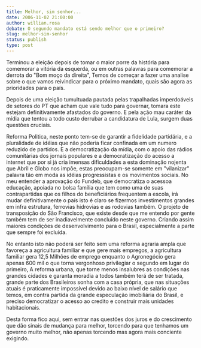 ```yaml
---
title: Melhor, sim senhor...
date: 2006-11-02 21:00:00
author: willian.rosa
debate: O segundo mandato está sendo melhor que o primeiro?
slug: melhor-sim-senhor
status: publish 
type: post
---
```


Terminou a eleição depois de tomar o maior porre da história para comemorar a vitória da esquerda, ou em outras palavras para comemorar a derrota do "Bom moço da direita", Temos de começar a fazer uma analise sobre o que vamos reivindicar para o próximo mandato, quais são agora as prioridades para o país.


Depois de uma eleição tumultuada pautada pelas trapalhadas imperdoáveis de setores do PT que acham que vale tudo para governar, tomara este estejam definitivamente afastados do governo. E pela ação mau caráter da mídia que tentou a todo custo derrubar a candidatura de Lula, surgem duas questões cruciais.


Reforma Politica, neste ponto tem-se de garantir a fidelidade partidária, e a pluralidade de idéias que não poderia ficar confinada em um numero reduzido de partidos. E a democratização da mídia, com o apoio das rádios comunitárias dos jornais populares e a democratização do acesso a internet que por si já cria imensas dificuldades a esta dominação nojenta que Abril e Globo nos impõe, estas preocupam-se somente em "vilanizar" palavra tão em moda as idéias progressistas e os movimentos sociais.
No meu entender a aprovação do Fundeb, que democratiza o acessoa educação, apoiada no bolsa família que tem como uma de suas contrapartidas que os filhos do beneficiários frequentem a escola, irá mudar definitivamente o país isto é claro se fizermos investimentos grandes em infra estrutura, ferrovias hidrovias e as rodovias também. O projeto de transposição do São Francisco, que existe desde que me entendo por gente também tem de ser inadiavelmente concluído neste governo. Criando assim maiores condições de desenvolvimento para o Brasil, especialmente a parte que sempre foi excluída.


No entanto isto não poderá ser feito sem uma reforma agraria ampla que favoreça a agricultura familiar e que gere mais empregos, a agricultura familiar gera 12,5 Milhões de emprego enquanto o Agronegócio gera apenas 600 mil o que torna vergonhoso privilegiar o segundo em lugar do primeiro, A reforma urbana, que torne menos insalubres as condições nas grandes cidades e garanta moradia a todos também terá de ser tratada, grande parte dos Brasileiros sonha com a casa própria, que nas situações atuais é praticamente impossível devido ao baixo nível de salário que temos, em contra partida da grande especulação imobiliária do Brasil, e preciso democratizar o acesso ao credito e construir mais unidades habitacionais.


Desta forma fico aqui, sem entrar nas questões dos juros e do crescimento que dão sinais de mudança para melhor, torcendo para que tenhamos um governo muito melhor, não apenas torcendo mas agora mais conciente exigindo.
